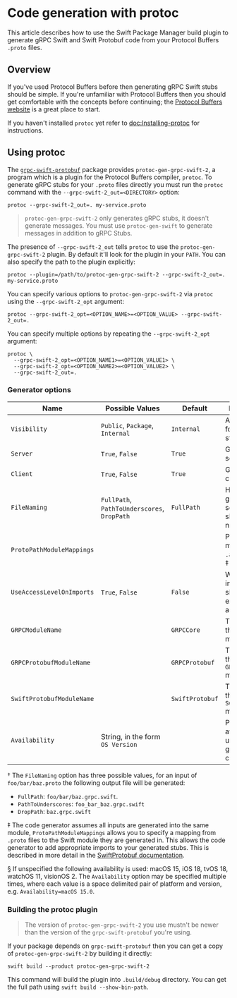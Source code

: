 # Code generation with protoc

This article describes how to use the Swift Package Manager build plugin to
generate gRPC Swift and Swift Protobuf code from your Protocol Buffers `.proto` files.

## Overview

If you've used Protocol Buffers before then generating gRPC Swift stubs should be simple. If you're
unfamiliar with Protocol Buffers then you should get comfortable with the concepts before
continuing; the [Protocol Buffers website](https://protobuf.dev/) is a great place to start.

If you haven't installed `protoc` yet refer to <doc:Installing-protoc> for
instructions.

## Using protoc

The [`grpc-swift-protobuf`](https://github.com/grpc/grpc-swift-protobuf) package provides
`protoc-gen-grpc-swift-2`, a program which is a plugin for the Protocol Buffers compiler, `protoc`.
To generate gRPC stubs for your `.proto` files directly you must run the `protoc` command with
the `--grpc-swift-2_out=<DIRECTORY>` option:

```console
protoc --grpc-swift-2_out=. my-service.proto
```

> `protoc-gen-grpc-swift-2` only generates gRPC stubs, it doesn't generate messages. You must use
> `protoc-gen-swift` to generate messages in addition to gRPC Stubs.

The presence of `--grpc-swift-2_out` tells `protoc` to use the `protoc-gen-grpc-swift-2` plugin. By
default it'll look for the plugin in your `PATH`. You can also specify the path to the plugin
explicitly:

```console
protoc --plugin=/path/to/protoc-gen-grpc-swift-2 --grpc-swift-2_out=. my-service.proto
```

You can specify various options to `protoc-gen-grpc-swift-2` via `protoc` using
the `--grpc-swift-2_opt` argument:

```console
protoc --grpc-swift-2_opt=<OPTION_NAME>=<OPTION_VALUE> --grpc-swift-2_out=.
```

You can specify multiple options by repeating the `--grpc-swift-2_opt` argument:

```console
protoc \
  --grpc-swift-2_opt=<OPTION_NAME1>=<OPTION_VALUE1> \
  --grpc-swift-2_opt=<OPTION_NAME2>=<OPTION_VALUE2> \
  --grpc-swift-2_out=.
```

### Generator options

| Name                      | Possible Values                             | Default         | Description                                              |
|---------------------------|---------------------------------------------|-----------------|----------------------------------------------------------|
| `Visibility`              | `Public`, `Package`, `Internal`             | `Internal`      | Access level for generated stubs                         |
| `Server`                  | `True`, `False`                             | `True`          | Generate server stubs                                    |
| `Client`                  | `True`, `False`                             | `True`          | Generate client stubs                                    |
| `FileNaming`              | `FullPath`, `PathToUnderscores`, `DropPath` | `FullPath`      | How generated source files should be named. †            |
| `ProtoPathModuleMappings` |                                             |                 | Path to module map `.asciipb` file. ‡                    |
| `UseAccessLevelOnImports` | `True`, `False`                             | `False`         | Whether imports should have explicit access levels.      |
| `GRPCModuleName`          |                                             | `GRPCCore`      | The name of the `GRPCCore` module.                       |
| `GRPCProtobufModuleName`  |                                             | `GRPCProtobuf`  | The name of the `GRPCProtobuf` module.                   |
| `SwiftProtobufModuleName` |                                             | `SwiftProtobuf` | The name of the `SwiftProtobuf` module.                  |
| `Availability`            | String, in the form `OS Version`            |                 | Platform availability to use in generated code. §        |

† The `FileNaming` option has three possible values, for an input of `foo/bar/baz.proto` the following
output file will be generated:
- `FullPath`: `foo/bar/baz.grpc.swift`.
- `PathToUnderscores`: `foo_bar_baz.grpc.swift`
- `DropPath`: `baz.grpc.swift`

‡ The code generator assumes all inputs are generated into the same module, `ProtoPathModuleMappings`
allows you to specify a mapping from `.proto` files to the Swift module they are generated in. This
allows the code generator to add appropriate imports to your generated stubs. This is described in
more detail in the [SwiftProtobuf documentation](https://github.com/apple/swift-protobuf/blob/main/Documentation/PLUGIN.md).

§ If unspecified the following availability is used: macOS 15, iOS 18, tvOS 18,
watchOS 11, visionOS 2. The `Availability` option may be specified multiple
times, where each value is a space delimited pair of platform and version, e.g.
`Availability=macOS 15.0`.

### Building the protoc plugin

> The version of `protoc-gen-grpc-swift-2` you use mustn't be newer than the version of
> the `grpc-swift-protobuf` you're using.

If your package depends on `grpc-swift-protobuf` then you can get a copy of `protoc-gen-grpc-swift-2`
by building it directly:

```console
swift build --product protoc-gen-grpc-swift-2
```

This command will build the plugin into `.build/debug` directory. You can get the full path using
`swift build --show-bin-path`.
